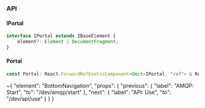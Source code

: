 

### API

#### IPortal

```ts
interface IPortal extends IBaseElement {
    element?: Element | DocumentFragment;
}
```

#### Portal

```ts
const Portal: React.ForwardRefExoticComponent<Omit<IPortal, "ref"> & React.RefAttributes<unknown>>;
```


~{
  "element": "BottomNavigation",
  "props": {
    "previous": {
      "label": "AMQP: Start",
      "to": "/dev/amqp/start"
    },
    "next": {
      "label": "API: Use",
      "to": "/dev/api/use"
    }
  }
}
